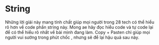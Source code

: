 # String
Những lời giải này mang tính chất giúp mọi người trong 28 tech có thể hiểu rõ hơn về code phần string này. Mong ae hãy đọc hiểu code và tự code lại để có thể hiểu rõ nhất về bài mình đang làm. Copy + Pasten chỉ giúp mọi người vui sướng trong phút chốc , nhưng sẽ để lại hậu quả sau này.
